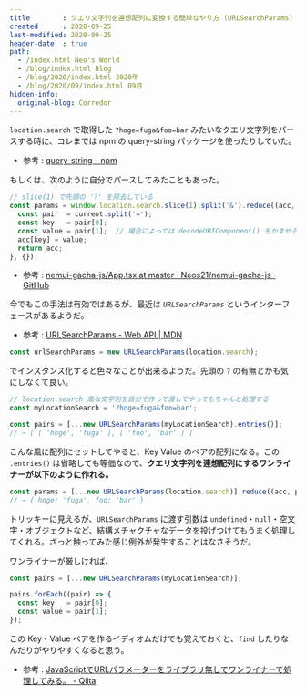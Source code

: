 ```yaml
---
title        : クエリ文字列を連想配列に変換する簡単なやり方 (URLSearchParams)
created      : 2020-09-25
last-modified: 2020-09-25
header-date  : true
path:
  - /index.html Neo's World
  - /blog/index.html Blog
  - /blog/2020/index.html 2020年
  - /blog/2020/09/index.html 09月
hidden-info:
  original-blog: Corredor
---
```


`location.search` で取得した `?hoge=fuga&foo=bar` みたいなクエリ文字列をパースする時に、コレまでは npm の query-string パッケージを使ったりしていた。

- 参考 : [query-string - npm](https://www.npmjs.com/package/query-string)

もしくは、次のように自分でパースしてみたこともあった。

```javascript
// slice(1) で先頭の '?' を除去している
const params = window.location.search.slice(1).split('&').reduce((acc, current) => {
  const pair  = current.split('=');
  const key   = pair[0];
  const value = pair[1];  // 場合によっては decodeURIComponent() をかませる
  acc[key] = value;
  return acc;
}, {});
```

- 参考 : [nemui-gacha-js/App.tsx at master · Neos21/nemui-gacha-js · GitHub](https://github.com/Neos21/nemui-gacha-js/blob/master/src/App.tsx)

今でもこの手法は有効ではあるが、最近は *`URLSearchParams`* というインターフェースがあるようだ。

- 参考 : [URLSearchParams - Web API | MDN](https://developer.mozilla.org/ja/docs/Web/API/URLSearchParams)

```javascript
const urlSearchParams = new URLSearchParams(location.search);
```

でインスタンス化すると色々なことが出来るようだ。先頭の `?` の有無とかも気にしなくて良い。

```javascript
// location.search 風な文字列を自分で作って渡してやってもちゃんと処理する
const myLocationSearch = '?hoge=fuga&foo=bar';

const pairs = [...new URLSearchParams(myLocationSearch).entries()];
// → [ [ 'hoge', 'fuga' ], [ 'foo', 'bar' ] ]
```

こんな風に配列にセットしてやると、Key Value のペアの配列になる。この `.entries()` は省略しても等価なので、**クエリ文字列を連想配列にするワンライナーが以下のように作れる。**

```javascript
const params = [...new URLSearchParams(location.search)].reduce((acc, pair) => ({...acc, [pair[0]]: pair[1]}), {});
// → { hoge: 'fuga', foo: 'bar' }
```

トリッキーに見えるが、`URLSearchParams` に渡す引数は `undefined`・`null`・空文字・オブジェクトなど、結構メチャクチャなデータを投げつけてもうまく処理してくれる。ざっと触ってみた感じ例外が発生することはなさそうだ。

ワンライナーが厳しければ、

```javascript
const pairs = [...new URLSearchParams(myLocationSearch)];

pairs.forEach((pair) => {
  const key   = pair[0];
  const value = pair[1];
});
```

この Key・Value ペアを作るイディオムだけでも覚えておくと、`find` したりなんだりがやりやすくなると思う。

- 参考 : [JavaScriptでURLパラメーターをライブラリ無しでワンライナーで処理してみる。 - Qiita](https://qiita.com/ttiger55/items/22e0f676ff6101336eaf)
